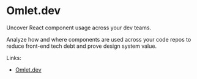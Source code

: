 # Omlet.dev

Uncover React component usage across your dev teams.

Analyze how and where components are used across your code repos to reduce front-end tech debt and prove design system value.

Links:

- [Omlet.dev](https://omlet.dev)
